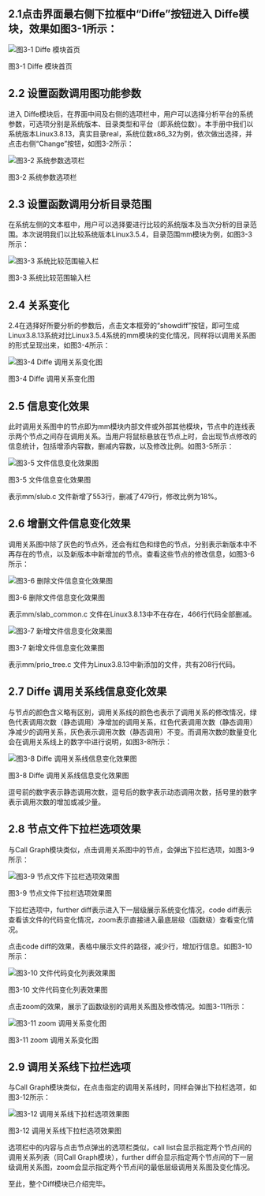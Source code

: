 ## 2.1点击界面最右侧下拉框中“Diffe”按钮进入 Diffe模块，效果如图3-1所示：![图3-1 Diffe 模块首页](fig/3-01.png "图3-1 Diffe 模块首页")图3-1 Diffe 模块首页## 2.2	设置函数调用图功能参数进入 Diffe模块后，在界面中间及右侧的选项栏中，用户可以选择分析平台的系统参数，可选项分别是系统版本、目录类型和平台（即系统位数）。本手册中我们以系统版本Linux3.8.13，真实目录real，系统位数x86_32为例，依次做出选择，并点击右侧“Change”按钮，如图3-2所示：![图3-2 系统参数选项栏](fig/3-02.png "图3-2 系统参数选项栏")图3-2 系统参数选项栏## 2.3	设置函数调用分析目录范围在系统左侧的文本框中，用户可以选择要进行比较的系统版本及当次分析的目录范围。本次说明我们以比较系统版本Linux3.5.4，目录范围mm模块为例，如图3-3所示：![图3-3 系统比较范围输入栏](fig/3-03.png "图3-3 系统比较范围输入栏")图3-3 系统比较范围输入栏## 2.4	关系变化2.4在选择好所要分析的参数后，点击文本框旁的“showdiff”按钮，即可生成Linux3.8.13系统对比Linux3.5.4系统的mm模块的变化情况，同样将以调用关系图的形式呈现出来，如图3-4所示： ![图3-4 Diffe 调用关系变化图](fig/3-04.png "图3-4 Diffe 调用关系变化图")图3-4 Diffe 调用关系变化图## 2.5	信息变化效果此时调用关系图中的节点即为mm模块内部文件或外部其他模块，节点中的连线表示两个节点之间存在调用关系。当用户将鼠标悬放在节点上时，会出现节点修改的信息统计，包括增添内容数，删减内容数，以及修改比例。如图3-5所示：![图3-5 文件信息变化效果图](fig/3-05.png "图3-5 文件信息变化效果图")图3-5 文件信息变化效果图表示mm/slub.c 文件新增了553行，删减了479行，修改比例为18%。## 2.6	增删文件信息变化效果调用关系图中除了灰色的节点外，还会有红色和绿色的节点，分别表示新版本中不再存在的节点，以及新版本中新增加的节点。查看这些节点的修改信息，如图3-6所示：![图3-6 删除文件信息变化效果图](fig/3-06.png "图3-6 删除文件信息变化效果图")图3-6 删除文件信息变化效果图表示mm/slab_common.c 文件在Linux3.8.13中不在存在，466行代码全部删减。![图3-7 新增文件信息变化效果图](fig/3-07.png "图3-7 新增文件信息变化效果图")图3-7 新增文件信息变化效果图表示mm/prio_tree.c 文件为Linux3.8.13中新添加的文件，共有208行代码。## 2.7	Diffe 调用关系线信息变化效果与节点的颜色含义略有区别，调用关系线的颜色也表示了调用关系的修改情况，绿色代表调用次数（静态调用）净增加的调用关系，红色代表调用次数（静态调用）净减少的调用关系，灰色表示调用次数（静态调用）不变。而调用次数的数量变化会在调用关系线上的数字中进行说明，如图3-8所示：![图3-8 Diffe 调用关系线信息变化效果图](fig/3-08.png "图3-8 Diffe 调用关系线信息变化效果图")图3-8 Diffe 调用关系线信息变化效果图逗号前的数字表示静态调用次数，逗号后的数字表示动态调用次数，括号里的数字表示调用次数的增加或减少量。## 2.8	节点文件下拉栏选项效果与Call Graph模块类似，点击调用关系图中的节点，会弹出下拉栏选项，如图3-9所示：![图3-9 节点文件下拉栏选项效果图](fig/3-09.png "图3-9 节点文件下拉栏选项效果图")图3-9 节点文件下拉栏选项效果图下拉栏选项中，further diff表示进入下一层级展示系统变化情况，code diff表示查看该文件的代码变化情况，zoom表示直接进入最底层级（函数级）查看变化情况。点击code diff的效果，表格中展示文件的路径，减少行，增加行信息。如图3-10所示：![图3-10 文件代码变化列表效果图](fig/3-10.png "图3-10 文件代码变化列表效果图")图3-10 文件代码变化列表效果图点击zoom的效果，展示了函数级别的调用关系图及修改情况。如图3-11所示：![图3-11 zoom 调用关系变化图](fig/3-11.png "图3-11 zoom 调用关系变化图")图3-11 zoom 调用关系变化图## 2.9	调用关系线下拉栏选项与Call Graph模块类似，在点击指定的调用关系线时，同样会弹出下拉栏选项，如图3-12所示：![图3-12 调用关系线下拉栏选项效果图](fig/3-12.png "图3-12 调用关系线下拉栏选项效果图")图3-12 调用关系线下拉栏选项效果图选项栏中的内容与点击节点弹出的选项栏类似，call list会显示指定两个节点间的调用关系列表（同Call Graph模块），further diff会显示指定两个节点间的下一层级调用关系图，zoom会显示指定两个节点间的最低层级调用关系图及变化情况。至此，整个Diff模块已介绍完毕。